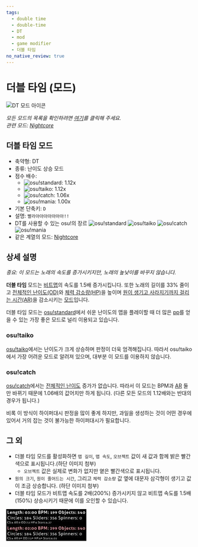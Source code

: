 ```yaml
---
tags:
  - double time
  - double-time
  - DT
  - mod
  - game modifier
  - 더블 타임
no_native_review: true
---
```


# 더블 타임 (모드)

![DT 모드 아이콘](/wiki/shared/mods/DT.png "더블 타임 모드 아이콘")

*모든 모드의 목록을 확인하려면 [여기](/wiki/Game_modifier)를 클릭해 주세요.*\
*관련 모드: [Nightcore](/wiki/Game_modifier/Nightcore)*

## 더블 타임 모드

- 축약형: DT
- 종류: 난이도 상승 모드
- 점수 배수:
  - ![][o!s]: 1.12x
  - ![][o!t]: 1.12x
  - ![][o!c]: 1.06x
  - ![][o!m]: 1.00x
- 기본 단축키: `D`
- 설명: `빨라아아아아아아아!!`
- DT를 사용할 수 있는 osu!의 장르 ![][o!s] ![][o!t] ![][o!c] ![][o!m]
- 같은 계열의 모드: [Nightcore](/wiki/Game_modifier/Nightcore)

## 상세 설명

*중요: 이 모드는 노래의 속도를 증가시키지만, 노래의 높낮이를 바꾸지 않습니다.*

**더블 타임** 모드는 [비트맵](/wiki/Beatmap)의 속도를 1.5배 증가시킵니다. 또한 노래의 길이를 33% 줄이고 [전체적인 난이도(OD)](/wiki/Beatmapping/Overall_difficulty)와 [체력 감소량(HP)](/wiki/Beatmapping/Health)을 높이며 [원이 생기고 사라지기까지 걸리는 시간(AR)](/wiki/Beatmapping/Approach_rate)을 감소시키는 [모드](/wiki/Game_modifier)입니다.

더블 타임 모드는 [osu!standard](/wiki/Game_mode/osu!)에서 쉬운 난이도의 맵을 플레이할 때 더 많은 [pp](/wiki/Performance_points)를 얻을 수 있는 가장 좋은 모드로 널리 이용되고 있습니다.

### osu!taiko

[osu!taiko](/wiki/Game_mode/osu!taiko)에서는 난이도가 크게 상승하며 판정이 더욱 엄격해집니다. 따라서 osu!taiko에서 가장 어려운 모드로 알려져 있으며, 대부분 이 모드를 이용하지 않습니다.

### osu!catch

[osu!catch](/wiki/Game_mode/osu!catch)에서는 [전체적인 난이도](/wiki/Beatmapping/Overall_difficulty) 증가가 없습니다. 따라서 이 모드는 BPM과 [AR](/wiki/Beatmapping/Approach_rate) 둘만 바뀌기 때문에 1.06배의 값어치만 하게 됩니다. (다른 모든 모드의 1.12배와는 반대의 경우가 됩니다.)

비록 이 방식이 하이퍼대시 판정을 많이 좋게 하지만, 과일을 생성하는 것이 어떤 경우에 있어서 거의 잡는 것이 불가능한 하이퍼대시가 필요합니다.

## 그 외

- 더블 타임 모드를 활성화하면 `맵 길이`, `맵 속도`, `오브젝트` 값이 새 값과 함께 밝은 빨간색으로 표시됩니다.(하단 이미지 첨부)
  - `오브젝트` 값은 실제로 변화가 없지만 옅은 빨간색으로 표시됩니다.
- `원의 크기`, `원이 줄어드는 시간`, 그리고 `체력 감소량` 값 옆에 대문자 삼각형이 생기고 값이 조금 상승합니다. (하단 이미지 첨부)
- 더블 타임 모드가 비트맵 속도를 2배(200%) 증가시키지 않고 비트맵 속도를 1.5배(150%) 상승시키기 때문에 이를 오인할 수 있습니다.

![변경된 값](img/GM_DT.jpg "더블 타임 모드에 의해 변경되는 비트맵 값의 스크린샷")

[o!s]: /wiki/shared/mode/osu.png "osu!standard"
[o!t]: /wiki/shared/mode/taiko.png "osu!taiko"
[o!c]: /wiki/shared/mode/catch.png "osu!catch"
[o!m]: /wiki/shared/mode/mania.png "osu!mania"
